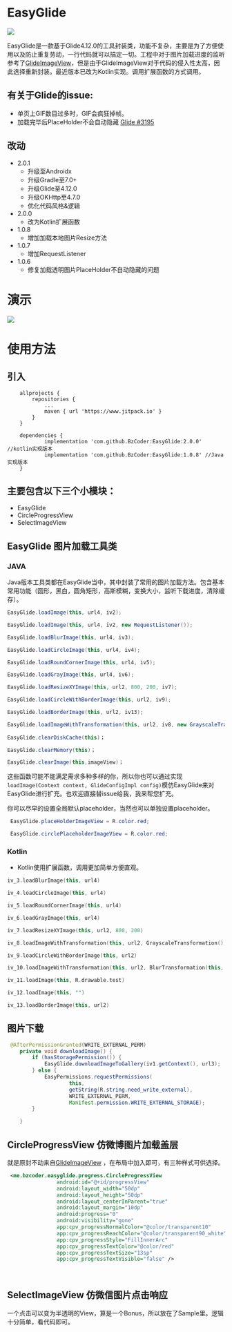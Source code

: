 # EasyGlide
[![](https://jitpack.io/v/BzCoder/EasyGlide.svg)](https://jitpack.io/#BzCoder/EasyGlide)

EasyGlide是一款基于Glide4.12.0的工具封装类，功能不复杂，主要是为了方便使用以及防止重复劳动，一行代码就可以搞定一切。工程中对于图片加载进度的监听参考了[GlideImageView](https://github.com/sunfusheng/GlideImageView)，但是由于GlideImageView对于代码的侵入性太高，因此选择重新封装。最近版本已改为Kotlin实现。调用扩展函数的方式调用。

## 有关于Glide的issue:
- 单页上GIF数目过多时，GIF会疯狂掉帧。
- 加载完毕后PlaceHolder不会自动隐藏 [Glide #3195](https://github.com/bumptech/glide/issues/3195)

## 改动
- 2.0.1
   - 升级至Androidx
   - 升级Gradle至7.0+
   - 升级Glide至4.12.0
   - 升级OKHttp至4.7.0
   - 优化代码风格&逻辑
- 2.0.0
   - 改为Kotlin扩展函数
- 1.0.8
   - 增加加载本地图片Resize方法
- 1.0.7
   - 增加RequestListener
- 1.0.6
   - 修复加载透明图片PlaceHolder不自动隐藏的问题

# 演示

![](https://github.com/BzCoder/EasyGlide/blob/master/image/demo.gif)



# 使用方法
## 引入
```
	allprojects {
		repositories {
			...
			maven { url 'https://www.jitpack.io' }
		}
	}
```

```
	dependencies {
	        implementation 'com.github.BzCoder:EasyGlide:2.0.0' //kotlin实现版本
	        implementation 'com.github.BzCoder:EasyGlide:1.0.8' //Java实现版本
	}
```

## 主要包含以下三个小模块：
- EasyGlide
- CircleProgressView
- SelectImageView

## EasyGlide 图片加载工具类
### JAVA
Java版本工具类都在EasyGlide当中，其中封装了常用的图片加载方法。包含基本常用功能（圆形，黑白，圆角矩形，高斯模糊，变换大小，监听下载进度，清除缓存）。
```java
EasyGlide.loadImage(this, url4, iv2);

EasyGlide.loadImage(this, url4, iv2, new RequestListener());

EasyGlide.loadBlurImage(this, url4, iv3);

EasyGlide.loadCircleImage(this, url4, iv4);

EasyGlide.loadRoundCornerImage(this, url4, iv5);

EasyGlide.loadGrayImage(this, url4, iv6);

EasyGlide.loadResizeXYImage(this, url2, 800, 200, iv7);

EasyGlide.loadCircleWithBorderImage(this, url2, iv9);

EasyGlide.loadBorderImage(this, url2, iv13);

EasyGlide.loadImageWithTransformation(this, url2, iv8, new GrayscaleTransformation(), new RoundedCornersTransformation(50, 0));
    
EasyGlide.clearDiskCache(this)；

EasyGlide.clearMemory(this)；

EasyGlide.clearImage(this,imageView)；

```

这些函数可能不能满足需求多种多样的你，所以你也可以通过实现```loadImage(Context context, GlideConfigImpl config)```模仿EasyGlide来对EasyGlide进行扩充。也欢迎直接替issue给我，我来帮您扩充。

你可以尽早的设置全局默认placeholder，当然也可以单独设置placeholder。
```java
 EasyGlide.placeHolderImageView = R.color.red;

 EasyGlide.circlePlaceholderImageView = R.color.red;
```
### Kotlin
- Kotlin使用扩展函数，调用更加简单方便直观。
```kotlin
iv_3.loadBlurImage(this, url4)

iv_4.loadCircleImage(this, url4)

iv_5.loadRoundCornerImage(this, url4)

iv_6.loadGrayImage(this, url4)

iv_7.loadResizeXYImage(this, url2, 800, 200)

iv_8.loadImageWithTransformation(this, url2, GrayscaleTransformation(), RoundedCornersTransformation(50, 0))

iv_9.loadCircleWithBorderImage(this, url2)

iv_10.loadImageWithTransformation(this, url2, BlurTransformation(this, 20), GrayscaleTransformation(), CircleCrop())

iv_11.loadImage(this, R.drawable.test)

iv_12.loadImage(this, "")

iv_13.loadBorderImage(this, url2)
 ```


## 图片下载
```java
 @AfterPermissionGranted(WRITE_EXTERNAL_PERM)
    private void downloadImage() {
        if (hasStoragePermission()) {
            EasyGlide.downloadImageToGallery(iv1.getContext(), url3);
        } else {
            EasyPermissions.requestPermissions(
                    this,
                    getString(R.string.need_write_external),
                    WRITE_EXTERNAL_PERM,
                    Manifest.permission.WRITE_EXTERNAL_STORAGE);
        }

    }

```
## CircleProgressView 仿微博图片加载盖层
就是原封不动来自[GlideImageView](https://github.com/sunfusheng/GlideImageView) ，在布局中加入即可，有三种样式可供选择。
```xml
 <me.bzcoder.easyglide.progress.CircleProgressView
                android:id="@+id/progressView"
                android:layout_width="50dp"
                android:layout_height="50dp"
                android:layout_centerInParent="true"
                android:layout_margin="10dp"
                android:progress="0"
                android:visibility="gone"
                app:cpv_progressNormalColor="@color/transparent10"
                app:cpv_progressReachColor="@color/transparent90_white"
                app:cpv_progressStyle="FillInnerArc"
                app:cpv_progressTextColor="@color/red"
                app:cpv_progressTextSize="13sp"
                app:cpv_progressTextVisible="false" />
             
  
```
## SelectImageView 仿微信图片点击响应
一个点击可以变为半透明的View，算是一个Bonus，所以放在了Sample里。逻辑十分简单，看代码即可。





